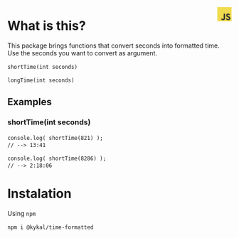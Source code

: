 [<img align="right" alt="JavaScript" width="32px" src="https://raw.githubusercontent.com/github/explore/main/topics/javascript/javascript.png" />][JavaScript_Site]

[JavaScript_Site]: https://developer.mozilla.org/en-US/docs/Web/JavaScript

# What is this?

This package brings functions that convert seconds into formatted time. Use the seconds you want to convert as argument.
```JS
shortTime(int seconds)
```
```JS
longTime(int seconds)
```

## Examples

### shortTime(int seconds)
```JS
console.log( shortTime(821) );
// --> 13:41 
```
```JS
console.log( shortTime(8286) );
// --> 2:18:06
```

# Instalation

Using ``npm``
```SSH
npm i @kykal/time-formatted
```
